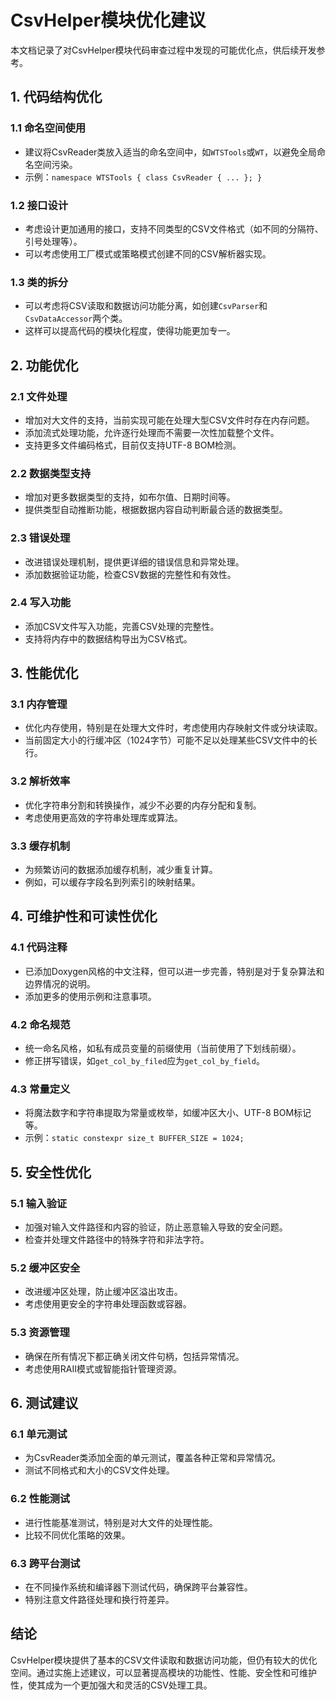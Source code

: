 # CsvHelper模块优化建议

本文档记录了对CsvHelper模块代码审查过程中发现的可能优化点，供后续开发参考。

## 1. 代码结构优化

### 1.1 命名空间使用
- 建议将CsvReader类放入适当的命名空间中，如`WTSTools`或`WT`，以避免全局命名空间污染。
- 示例：`namespace WTSTools { class CsvReader { ... }; }`

### 1.2 接口设计
- 考虑设计更加通用的接口，支持不同类型的CSV文件格式（如不同的分隔符、引号处理等）。
- 可以考虑使用工厂模式或策略模式创建不同的CSV解析器实现。

### 1.3 类的拆分
- 可以考虑将CSV读取和数据访问功能分离，如创建`CsvParser`和`CsvDataAccessor`两个类。
- 这样可以提高代码的模块化程度，使得功能更加专一。

## 2. 功能优化

### 2.1 文件处理
- 增加对大文件的支持，当前实现可能在处理大型CSV文件时存在内存问题。
- 添加流式处理功能，允许逐行处理而不需要一次性加载整个文件。
- 支持更多文件编码格式，目前仅支持UTF-8 BOM检测。

### 2.2 数据类型支持
- 增加对更多数据类型的支持，如布尔值、日期时间等。
- 提供类型自动推断功能，根据数据内容自动判断最合适的数据类型。

### 2.3 错误处理
- 改进错误处理机制，提供更详细的错误信息和异常处理。
- 添加数据验证功能，检查CSV数据的完整性和有效性。

### 2.4 写入功能
- 添加CSV文件写入功能，完善CSV处理的完整性。
- 支持将内存中的数据结构导出为CSV格式。

## 3. 性能优化

### 3.1 内存管理
- 优化内存使用，特别是在处理大文件时，考虑使用内存映射文件或分块读取。
- 当前固定大小的行缓冲区（1024字节）可能不足以处理某些CSV文件中的长行。

### 3.2 解析效率
- 优化字符串分割和转换操作，减少不必要的内存分配和复制。
- 考虑使用更高效的字符串处理库或算法。

### 3.3 缓存机制
- 为频繁访问的数据添加缓存机制，减少重复计算。
- 例如，可以缓存字段名到列索引的映射结果。

## 4. 可维护性和可读性优化

### 4.1 代码注释
- 已添加Doxygen风格的中文注释，但可以进一步完善，特别是对于复杂算法和边界情况的说明。
- 添加更多的使用示例和注意事项。

### 4.2 命名规范
- 统一命名风格，如私有成员变量的前缀使用（当前使用了下划线前缀）。
- 修正拼写错误，如`get_col_by_filed`应为`get_col_by_field`。

### 4.3 常量定义
- 将魔法数字和字符串提取为常量或枚举，如缓冲区大小、UTF-8 BOM标记等。
- 示例：`static constexpr size_t BUFFER_SIZE = 1024;`

## 5. 安全性优化

### 5.1 输入验证
- 加强对输入文件路径和内容的验证，防止恶意输入导致的安全问题。
- 检查并处理文件路径中的特殊字符和非法字符。

### 5.2 缓冲区安全
- 改进缓冲区处理，防止缓冲区溢出攻击。
- 考虑使用更安全的字符串处理函数或容器。

### 5.3 资源管理
- 确保在所有情况下都正确关闭文件句柄，包括异常情况。
- 考虑使用RAII模式或智能指针管理资源。

## 6. 测试建议

### 6.1 单元测试
- 为CsvReader类添加全面的单元测试，覆盖各种正常和异常情况。
- 测试不同格式和大小的CSV文件处理。

### 6.2 性能测试
- 进行性能基准测试，特别是对大文件的处理性能。
- 比较不同优化策略的效果。

### 6.3 跨平台测试
- 在不同操作系统和编译器下测试代码，确保跨平台兼容性。
- 特别注意文件路径处理和换行符差异。

## 结论

CsvHelper模块提供了基本的CSV文件读取和数据访问功能，但仍有较大的优化空间。通过实施上述建议，可以显著提高模块的功能性、性能、安全性和可维护性，使其成为一个更加强大和灵活的CSV处理工具。
